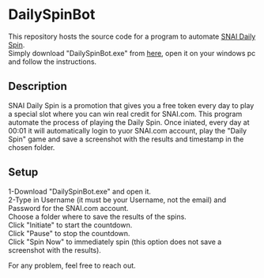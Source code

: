 # DailySpinBot
This repository hosts the source code for a program to automate [SNAI Daily Spin](https://www.snai.it/giochi/Daily-spin).  
Simply download "DailySpinBot.exe" from [here](https://drive.google.com/drive/folders/1de7MVKo1JqI04xnw6GozPlaj1yUMsKyk?usp=sharing), open it on your windows pc and follow the instructions.

## Description
SNAI Daily Spin is a promotion that gives you a free token every day to play a special slot where you can win real credit for SNAI.com.
This program automate the process of playing the Daily Spin. Once iniated, every day at 00:01 it will automatically login to yuor SNAI.com account, play the "Daily Spin" game and save a screenshot with the results and timestamp in the chosen folder.

## Setup
1-Download "DailySpinBot.exe" and open it.  
2-Type in Username (it must be your Username, not the email) and Password for the SNAI.com account.  
Choose a folder where to save the results of the spins.   
Click "Initiate" to start the countdown.  
Click "Pause" to stop the countdown.  
Click "Spin Now" to immediately spin (this option does not save a screenshot with the results).  
  
For any problem, feel free to reach out.


